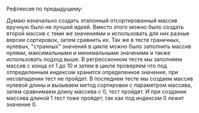 Рефлексия по предыдущему:

Думаю изначально создать эталонный отсортированный массив
вручную было не лучшей идеей. Вместо этого можно было
создать второй массив с теми же значениями и использовать
для них разные версии сортировок, затем сравнить их.
Так же в тесте граничных, нулевых, "странных" значений в цикле можно
было заполнить массив нулями, максимальными и минимальными значеними
и также использовать подход выше. В регрессионном тесте
мы заполняем массив с конца от 1 до 10 и затем в цикле 
проверяем что под отпределенным индексом хранится определенное значение,
при несовпадении тест не пройдет. В последнем тесте мы создаем 
массив нулевой длины и вызываем метод сортировки с параметром массива,
затем сравнимаем длину массива с 0, тест пройдет. И при создании массива длиной 
1 тест тоже пройдет, так как под индексом 0 лежит значение 0.